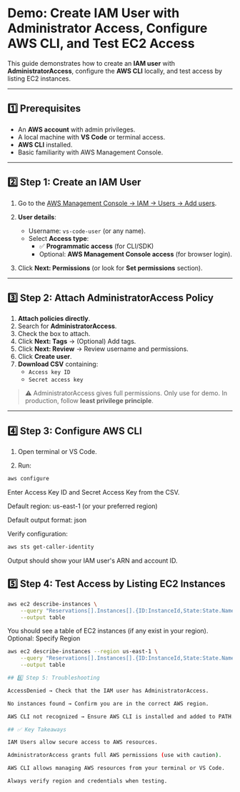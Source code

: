 # Demo: Create IAM User with Administrator Access, Configure AWS CLI, and Test EC2 Access

This guide demonstrates how to create an **IAM user** with **AdministratorAccess**, configure the **AWS CLI** locally, and test access by listing EC2 instances.

---

## 1️⃣ Prerequisites

- An **AWS account** with admin privileges.
- A local machine with **VS Code** or terminal access.
- **AWS CLI** installed.
- Basic familiarity with AWS Management Console.

---

## 2️⃣ Step 1: Create an IAM User

1. Go to the [AWS Management Console → IAM → Users → Add users](https://console.aws.amazon.com/iam/home#/users$new).

2. **User details**:
   - Username: `vs-code-user` (or any name).
   - Select **Access type**:  
     - ✅ **Programmatic access** (for CLI/SDK)
     - Optional: **AWS Management Console access** (for browser login).

3. Click **Next: Permissions** (or look for **Set permissions** section).

---

## 3️⃣ Step 2: Attach AdministratorAccess Policy

1. **Attach policies directly**.
2. Search for **AdministratorAccess**.
3. Check the box to attach.
4. Click **Next: Tags** → (Optional) Add tags.
5. Click **Next: Review** → Review username and permissions.
6. Click **Create user**.
7. **Download CSV** containing:
   - `Access key ID`
   - `Secret access key`  

> ⚠️ AdministratorAccess gives full permissions. Only use for demo. In production, follow **least privilege principle**.

---

## 4️⃣ Step 3: Configure AWS CLI

1. Open terminal or VS Code.

2. Run:

```bash
aws configure
```
Enter Access Key ID and Secret Access Key from the CSV.

Default region: us-east-1 (or your preferred region)

Default output format: json

Verify configuration:
```bash
aws sts get-caller-identity
```
Output should show your IAM user's ARN and account ID.
## 5️⃣ Step 4: Test Access by Listing EC2 Instances
```bash
aws ec2 describe-instances \
    --query "Reservations[].Instances[].{ID:InstanceId,State:State.Name,IP:PublicIpAddress,Tags:Tags}" \
    --output table
```
You should see a table of EC2 instances (if any exist in your region).
Optional: Specify Region
```bash
aws ec2 describe-instances --region us-east-1 \
    --query "Reservations[].Instances[].{ID:InstanceId,State:State.Name,IP:PublicIpAddress,Tags:Tags}" \
    --output table

## 6️⃣ Step 5: Troubleshooting

AccessDenied → Check that the IAM user has AdministratorAccess.

No instances found → Confirm you are in the correct AWS region.

AWS CLI not recognized → Ensure AWS CLI is installed and added to PATH.

## ✅ Key Takeaways

IAM Users allow secure access to AWS resources.

AdministratorAccess grants full AWS permissions (use with caution).

AWS CLI allows managing AWS resources from your terminal or VS Code.

Always verify region and credentials when testing.
